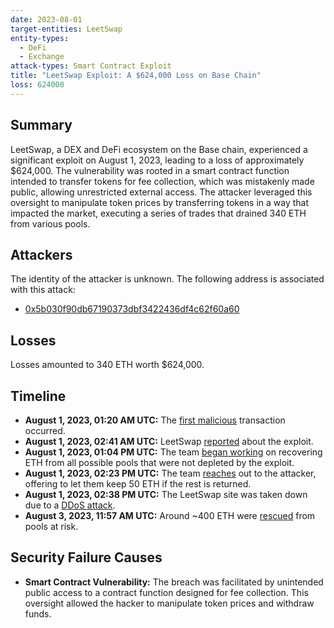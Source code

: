 ```yaml
---
date: 2023-08-01
target-entities: LeetSwap
entity-types:
  - DeFi
  - Exchange
attack-types: Smart Contract Exploit
title: "LeetSwap Exploit: A $624,000 Loss on Base Chain"
loss: 624000
---
```


## Summary

LeetSwap, a DEX and DeFi ecosystem on the Base chain, experienced a significant exploit on August 1, 2023, leading to a loss of approximately $624,000. The vulnerability was rooted in a smart contract function intended to transfer tokens for fee collection, which was mistakenly made public, allowing unrestricted external access. The attacker leveraged this oversight to manipulate token prices by transferring tokens in a way that impacted the market, executing a series of trades that drained 340 ETH from various pools.

## Attackers

The identity of the attacker is unknown. The following address is associated with this attack:

- [0x5b030f90db67190373dbf3422436df4c62f60a60](https://basescan.org/address/0x5b030f90db67190373dbf3422436df4c62f60a60)

## Losses

Losses amounted to 340 ETH worth $624,000.

## Timeline

- **August 1, 2023, 01:20 AM UTC:** The [first malicious](https://basescan.org/tx/0xbb837d417b76dd237b4418e1695a50941a69259a1c4dee561ea57d982b9f10ec) transaction occurred.
- **August 1, 2023, 02:41 AM UTC:** LeetSwap [reported](https://twitter.com/LeetSwap/status/1686190488506769408) about the exploit.
- **August 1, 2023, 01:04 PM UTC:** The team [began working](https://twitter.com/LeetSwap/status/1686347250916528128) on recovering ETH from all possible pools that were not depleted by the exploit.
- **August 1, 2023, 02:23 PM UTC:** The team [reaches](https://twitter.com/LeetSwap/status/1686367051814735872) out to the attacker, offering to let them keep 50 ETH if the rest is returned.
- **August 1, 2023, 02:38 PM UTC:** The LeetSwap site was taken down due to a [DDoS attack](https://twitter.com/LeetSwap/status/1686370902743949312).
- **August 3, 2023, 11:57 AM UTC:** Around ~400 ETH were [rescued](https://twitter.com/LeetSwap/status/1687055050902847488) from pools at risk.

## Security Failure Causes

- **Smart Contract Vulnerability:** The breach was facilitated by unintended public access to a contract function designed for fee collection. This oversight allowed the hacker to manipulate token prices and withdraw funds.
